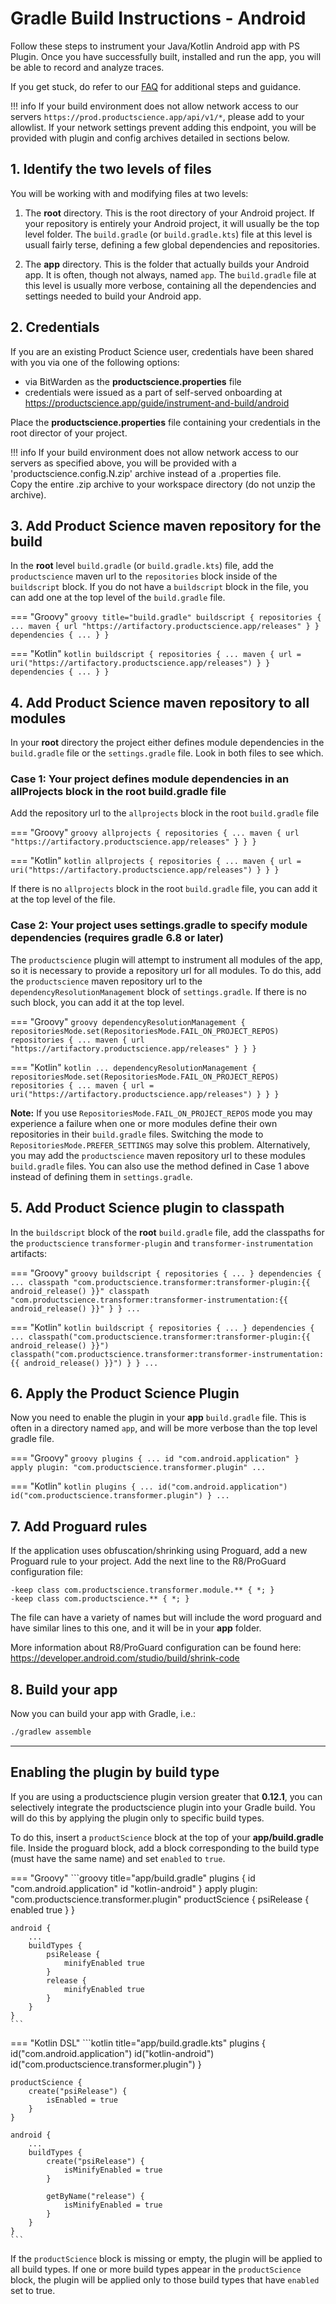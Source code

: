 
# Gradle Build Instructions - Android

Follow these steps to instrument your Java/Kotlin Android app with PS Plugin. Once you have successfully built, installed and run the app, you will be able to record and analyze traces.

If you get stuck, do refer to our [FAQ](https://docs.productscience.app/android/integration-faq-android/) for additional steps and guidance.

!!! info
    If your build environment does not allow network access to our servers `https://prod.productscience.app/api/v1/*`, please add to your allowlist.
    If your network settings prevent adding this endpoint, you will be provided with plugin and config archives detailed in sections below.

## 1. Identify the two levels of files
You will be working with and modifying files at two levels:

1. The __root__ directory. This is the root directory of your Android project. 
If your repository is entirely your Android project, it will usually be the top level folder. 
The `build.gradle` (or `build.gradle.kts`) file at this level is usuall fairly terse, 
defining a few global dependencies and repositories.

2. The __app__ directory. This is the folder that actually builds your Android app. 
It is often, though not always, named `app`. The `build.gradle` file at this level is usually more verbose, 
containing all the dependencies and settings needed to build your Android app.
   
## 2. Credentials

If you are an existing Product Science user, credentials have been shared with you via one of the following options:

- via BitWarden as the __productscience.properties__ file
- credentials were issued as a part of self-served onboarding at https://productscience.app/guide/instrument-and-build/android

Place the __productscience.properties__ file containing your credentials in the root director of your project.

!!! info
    If your build environment does not allow network access to our servers as specified above, 
    you will be provided with a 'productscience.config.N.zip' archive instead of a .properties file.  
    Copy the entire .zip archive to your workspace directory (do not unzip the archive).


## 3. Add Product Science maven repository for the build

In the __root__ level `build.gradle` (or `build.gradle.kts`) file,  add the `productscience` maven url  to the `repositories` block inside of the `buildscript` block. If you do not have a `buildscript` block in the file, you can add one at the top level of the `build.gradle` file.

=== "Groovy" 
    ```groovy title="build.gradle"
        buildscript {
            repositories {
                ...
                maven {
                    url "https://artifactory.productscience.app/releases"
                }
            }
            dependencies { ... }
        }
    ```

=== "Kotlin"
    ```kotlin
        buildscript {
            repositories {
                ...
                maven {
                    url = uri("https://artifactory.productscience.app/releases")
                }
            }
            dependencies { ... }
        }
    ```

## 4. Add Product Science maven repository to all modules
In your __root__ directory the project either defines module dependencies in the `build.gradle` file or the `settings.gradle` file. Look in both files to see which.

### Case 1: Your project defines module dependencies in an allProjects block in the root build.gradle file

Add the repository url to the `allprojects` block in the root `build.gradle` file

=== "Groovy" 
    ```groovy
        allprojects {
            repositories {
                ...
                maven {
                    url "https://artifactory.productscience.app/releases"
                }
            }
        }
    ```

=== "Kotlin"
    ```kotlin
        allprojects {
            repositories {
                ...
                maven {
                    url = uri("https://artifactory.productscience.app/releases")
                }
            }
        }
    ```

If there is no `allprojects` block in the root `build.gradle` file, you can add it at the top level of the file.

### Case 2: Your project uses settings.gradle to specify module dependencies (requires gradle 6.8 or later)

The `productscience` plugin will attempt to instrument all modules of the app, so it is necessary to provide a repository url for all modules. To do this, add the `productscience` maven repository url to the `dependencyResolutionManagement` block of `settings.gradle`. If there is no such block, you can add it at the top level.

=== "Groovy"
    ```groovy
        dependencyResolutionManagement {
            repositoriesMode.set(RepositoriesMode.FAIL_ON_PROJECT_REPOS)
            repositories {
                ...
                maven {
                    url "https://artifactory.productscience.app/releases"
                }
            }
        }
    ```

=== "Kotlin"
    ```kotlin
        ...
        dependencyResolutionManagement {
            repositoriesMode.set(RepositoriesMode.FAIL_ON_PROJECT_REPOS)
            repositories {
                ...
                maven {
                    url = uri("https://artifactory.productscience.app/releases")
                }
            }
        }
    ```

__Note:__ If you use `RepositoriesMode.FAIL_ON_PROJECT_REPOS` mode you may experience a failure when one or more modules define their own repositories in their `build.gradle` files. Switching the mode to `RepositoriesMode.PREFER_SETTINGS` may solve this problem. Alternatively, you may add the `productscience` maven repository url to these modules `build.gradle` files. You can also use the method defined in Case 1 above instead of defining them in `settings.gradle`.

## 5. Add Product Science plugin to classpath

In the `buildscript` block of the __root__ `build.gradle` file, add the classpaths for the `productscience` `transformer-plugin` and `transformer-instrumentation` artifacts:

=== "Groovy"
    ```groovy
        buildscript {
            repositories { ... }
            dependencies {
                ...
                classpath "com.productscience.transformer:transformer-plugin:{{ android_release() }}"
                classpath "com.productscience.transformer:transformer-instrumentation:{{ android_release() }}"
            }
        }
        ...
    ```

=== "Kotlin"
    ```kotlin
        buildscript {
            repositories { ... }
            dependencies {
                ...
                classpath("com.productscience.transformer:transformer-plugin:{{ android_release() }}")
                classpath("com.productscience.transformer:transformer-instrumentation:{{ android_release() }}")
            }
        }
        ...
    ```


## 6. Apply the Product Science Plugin

Now you need to enable the plugin in your __app__ `build.gradle` file. This is often in a directory named `app`, and will be more verbose than the top level gradle file.

=== "Groovy"
    ```groovy
        plugins {
            ...
            id "com.android.application"
        }
        apply plugin: "com.productscience.transformer.plugin"
        ...
    ```

=== "Kotlin"
    ```kotlin
        plugins {
            ...
            id("com.android.application")
            id("com.productscience.transformer.plugin")
        }
        ...
    ```

## 7. Add Proguard rules

If the application uses obfuscation/shrinking using Proguard, add a new Proguard rule to your project. Add the next line to the R8/ProGuard configuration file:

```
-keep class com.productscience.transformer.module.** { *; }
-keep class com.productscience.** { *; }
```

The file can have a variety of names but will include the word proguard and have similar lines to this one, and it will be in your __app__ folder.

More information about R8/ProGuard configuration can be found here: https://developer.android.com/studio/build/shrink-code

## 8. Build your app

Now you can build your app with Gradle, i.e.:
```bash
./gradlew assemble
```


----


## Enabling the plugin by build type

If you are using a productscience plugin version greater that __0.12.1__, you can selectively integrate the productscience plugin into your Gradle build.
You will do this by applying the plugin only to specific build types.

To do this, insert a `productScience` block at the top of your __app/build.gradle__ file. 
Inside the proguard block, add a block corresponding to the build type (must have the same name) and set `enabled` to `true`.

=== "Groovy"
    ```groovy title="app/build.gradle"
    plugins {
        id "com.android.application"
        id "kotlin-android"
    }
    apply plugin: "com.productscience.transformer.plugin" 
    productScience {
        psiRelease {
            enabled true
        }
    }
    
    android {
        ...
        buildTypes {
            psiRelease {
                minifyEnabled true
            }
            release {
                minifyEnabled true
            }
        }
    }
    ```
=== "Kotlin DSL"
    ```kotlin title="app/build.gradle.kts"
    plugins {
        id("com.android.application")
        id("kotlin-android")
        id("com.productscience.transformer.plugin")
    }
    
    productScience {
        create("psiRelease") {
            isEnabled = true
        }
    }
    
    android {
        ...
        buildTypes {
            create("psiRelease") {
                isMinifyEnabled = true
            }
    
            getByName("release") {
                isMinifyEnabled = true
            }
        }
    }
    ```


If the `productScience` block is missing or empty, the plugin will be applied to all build types.
If one or more build types appear in the `productScience` block,
the plugin will be applied only to those build types that have `enabled` set to true. 

